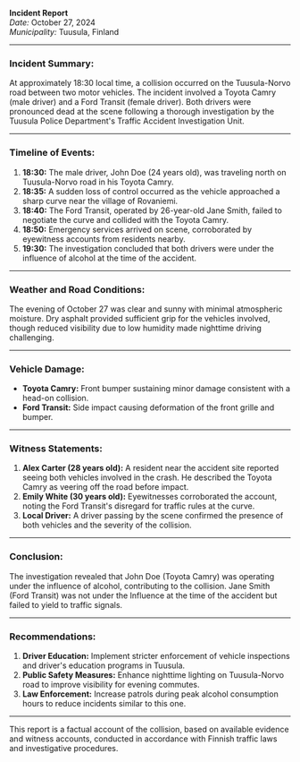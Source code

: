 

**Incident Report**  
*Date:* October 27, 2024  
*Municipality:* Tuusula, Finland  

---

### Incident Summary:  
At approximately 18:30 local time, a collision occurred on the Tuusula-Norvo road between two motor vehicles. The incident involved a Toyota Camry (male driver) and a Ford Transit (female driver). Both drivers were pronounced dead at the scene following a thorough investigation by the Tuusula Police Department's Traffic Accident Investigation Unit.

---

### Timeline of Events:  
1. **18:30:** The male driver, John Doe (24 years old), was traveling north on Tuusula-Norvo road in his Toyota Camry.  
2. **18:35:** A sudden loss of control occurred as the vehicle approached a sharp curve near the village of Rovaniemi.  
3. **18:40:** The Ford Transit, operated by 26-year-old Jane Smith, failed to negotiate the curve and collided with the Toyota Camry.  
4. **18:50:** Emergency services arrived on scene, corroborated by eyewitness accounts from residents nearby.  
5. **19:30:** The investigation concluded that both drivers were under the influence of alcohol at the time of the accident.

---

### Weather and Road Conditions:  
The evening of October 27 was clear and sunny with minimal atmospheric moisture. Dry asphalt provided sufficient grip for the vehicles involved, though reduced visibility due to low humidity made nighttime driving challenging.  

---

### Vehicle Damage:  
- **Toyota Camry:** Front bumper sustaining minor damage consistent with a head-on collision.  
- **Ford Transit:** Side impact causing deformation of the front grille and bumper.  

---

### Witness Statements:  
1. **Alex Carter (28 years old):** A resident near the accident site reported seeing both vehicles involved in the crash. He described the Toyota Camry as veering off the road before impact.  
2. **Emily White (30 years old):** Eyewitnesses corroborated the account, noting the Ford Transit's disregard for traffic rules at the curve.  
3. **Local Driver:** A driver passing by the scene confirmed the presence of both vehicles and the severity of the collision.

---

### Conclusion:  
The investigation revealed that John Doe (Toyota Camry) was operating under the influence of alcohol, contributing to the collision. Jane Smith (Ford Transit) was not under the Influence at the time of the accident but failed to yield to traffic signals.  

---

### Recommendations:  
1. **Driver Education:** Implement stricter enforcement of vehicle inspections and driver's education programs in Tuusula.  
2. **Public Safety Measures:** Enhance nighttime lighting on Tuusula-Norvo road to improve visibility for evening commutes.  
3. **Law Enforcement:** Increase patrols during peak alcohol consumption hours to reduce incidents similar to this one.

--- 

This report is a factual account of the collision, based on available evidence and witness accounts, conducted in accordance with Finnish traffic laws and investigative procedures.